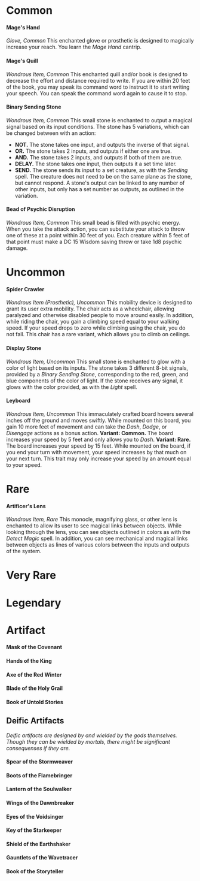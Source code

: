 # Common
#### Mage's Hand
*Glove, Common*
This enchanted glove or prosthetic is designed to magically increase your reach. You learn the *Mage Hand* cantrip.
#### Mage's Quill
*Wondrous Item, Common*
This enchanted quill and/or book is designed to decrease the effort and distance required to write. If you are within 20 feet of the book, you may speak its command word to instruct it to start writing your speech. You can speak the command word again to cause it to stop.
#### Binary Sending Stone
*Wondrous Item, Common*
This small stone is enchanted to output a magical signal based on its input conditions. The stone has 5 variations, which can be changed between with an action:
- **NOT.** The stone takes one input, and outputs the inverse of that signal.
- **OR.** The stone takes 2 inputs, and outputs if either one are true.
- **AND.** The stone takes 2 inputs, and outputs if both of them are true.
- **DELAY.** The stone takes one input, then outputs it a set time later.
- **SEND.** The stone sends its input to a set creature, as with the *Sending* spell. The creature does not need to be on the same plane as the stone, but cannot respond.
A stone's output can be linked to any number of other inputs, but only has a set number as outputs, as outlined in the variation.
#### Bead of Psychic Disruption
*Wondrous Item, Common*
This small bead is filled with psychic energy. When you take the attack action, you can substitute your attack to throw one of these at a point within 30 feet of you. Each creature within 5 feet of that point must make a DC 15 Wisdom saving throw or take 1d8 psychic damage.
# Uncommon
#### Spider Crawler
*Wondrous Item (Prosthetic), Uncommon*
This mobility device is designed to grant its user extra mobility. The chair acts as a wheelchair, allowing paralyzed and otherwise disabled people to move around easily. In addition, while riding the chair, you gain a climbing speed equal to your walking speed. If your speed drops to zero while climbing using the chair, you do not fall. This chair has a rare variant, which allows you to climb on ceilings.
#### Display Stone
*Wondrous Item, Uncommon*
This small stone is enchanted to glow with a color of light based on its inputs. The stone takes 3 different 8-bit signals, provided by a *Binary Sending Stone*, corresponding to the red, green, and blue components of the color of light. If the stone receives any signal, it glows with the color provided, as with the *Light* spell.
#### Leyboard
*Wondrous Item, Uncommon*
This immaculately crafted board hovers several inches off the ground and moves swiftly. While mounted on this board, you gain 10 more feet of movement and can take the *Dash*, *Dodge*, or *Disengage* actions as a bonus action.
**Variant: Common.** The board increases your speed by 5 feet and only allows you to *Dash*.
**Variant: Rare.** The board increases your speed by 15 feet. While mounted on the board, if you end your turn with movement, your speed increases by that much on your next turn. This trait may only increase your speed by an amount equal to your speed.
# Rare
#### Artificer's Lens
*Wondrous Item, Rare*
This monocle, magnifying glass, or other lens is enchanted to allow its user to see magical links between objects. While looking through the lens, you can see objects outlined in colors as with the *Detect Magic* spell. In addition, you can see mechanical and magical links between objects as lines of various colors between the inputs and outputs of the system.
# Very Rare
# Legendary
# Artifact
#### Mask of the Covenant
#### Hands of the King
#### Axe of the Red Winter
#### Blade of the Holy Grail
#### Book of Untold Stories
## Deific Artifacts
*Deific artifacts are designed by and wielded by the gods themselves. Though they can be wielded by mortals, there might be significant consequenses if they are.*
#### Spear of the Stormweaver
#### Boots of the Flamebringer
#### Lantern of the Soulwalker
#### Wings of the Dawnbreaker
#### Eyes of the Voidsinger
#### Key of the Starkeeper
#### Shield of the Earthshaker
#### Gauntlets of the Wavetracer
#### Book of the Storyteller